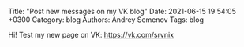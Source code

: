 Title: "Post new messages on my VK blog"
Date: 2021-06-15 19:54:05 +0300
Category: blog
Authors: Andrey Semenov
Tags: blog

Hi! Test my new page on VK: https://vk.com/srvnix
